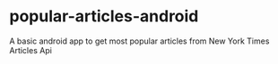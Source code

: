 # popular-articles-android
A basic android app to get most popular articles from New York Times Articles Api
